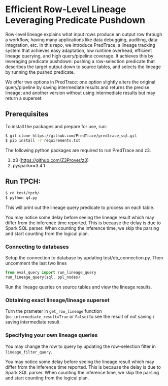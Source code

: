  # Efficient Row-Level Lineage Leveraging Predicate Pushdown

 Row-level lineage explains what input rows produce an output row through a workflow, having many applications like data debugging, auditing, data integration, etc. 
In this repo, we introduce PredTrace, a lineage tracking system that achieves easy adaptation, low runtime overhead, efficient lineage querying, and high query/pipeline coverage. It achieves this by leveraging predicate pushdown: pushing a row-selection predicate that describes the target output down to source tables, and selects the lineage by running the pushed predicate.

We offer two options in PredTrace: one option slightly alters the original query/pipeline by saving intermediate results and returns the precise lineage; and another version without using intermediate results but may return a superset.


## Prerequisites
To install the packages and prepare for use, run:
```bash
$ git clone https://github.com/PredTrace/predtrace_sql.git
$ pip install -r requirements.txt
```

The following python packages are required to run PredTrace and z3.
1. z3 (https://github.com/Z3Prover/z3)
2. pyspark==3.4.1

##  Run TPCH:
```bash
$ cd test/tpch/
$ python q4.py
```

This will print out the lineage query predicate to process on each table.

You may notice some delay before seeing the lineage result which may differ from the inference time reported. This is because the delay is due to Spark SQL parser. When counting the inference time, we skip the parsing and start counting from the logical plan. 


### Connecting to databases
Setup the connection to database by updating test/db\_connection.py.
Then uncomment the last two lines 

```python
from eval_query import run_lineage_query
run_lineage_query(sql, ppl_nodes)
```
Run the lineage queries on source tables and view the lineage results.

### Obtaining exact lineage/lineage superset
Turn the prameter in `get_row_lineage` function (`no_intermediate_result=True` or `False`) to see the result of not saving / saving intermediate result.


### Specifying your own lineage queries
You may change the row to query by updating the row-selection filter in `lineage_filter_query`.



You may notice some delay before seeing the lineage result which may differ from the inference time reported. This is because the delay is due to Spark SQL parser. When counting the inference time, we skip the parsing and start counting from the logical plan.